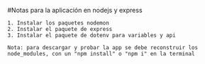 #Notas para la aplicación en nodejs y express

```
1. Instalar los paquetes nodemon
2. Instalar el paquete de express
3. Instalar el paquete de dotenv para variables y api

Nota: para descargar y probar la app se debe reconstruir los node_modules, con un "npm install" o "npm i" en la terminal
```

